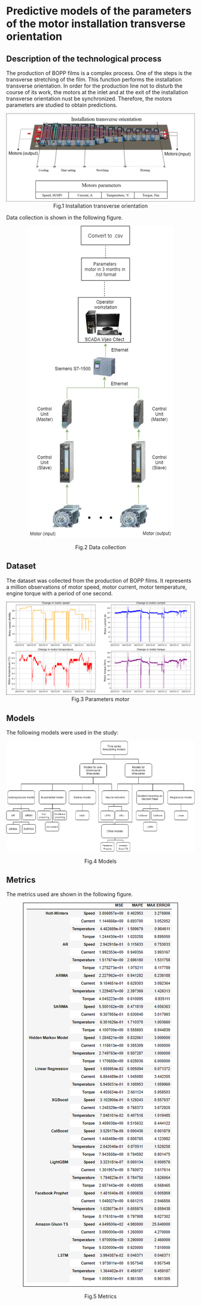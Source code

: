# Predictive models of the parameters of the motor installation transverse orientation

## Description of the technological process
The production of BOPP films is a complex process. One of the steps is the transverse stretching of the film. This function performs the installation transverse orientation. In order for the production line not to disturb the course of its work, the motors at the inlet and at the exit of the installation transverse orientation nust be synchronized. Therefore, the motors parameters are studied to obtain predictions.
<p align="center">
  <img src="images/installation transverse orientation.png">
  Fig.1 Installation transverse orientation
</p>
Data collection is shown in the following figure.
<p align="center">
  <img src="images/data_collection.jpg">
</p>
<p align="center">
  Fig.2 Data collection
</p>

## Dataset
The dataset was collected from the production of BOPP films. It represents a million observations of motor speed, motor current, motor temperature, engine torque with a period of one second.
<p align="center">
  <img src="images/Change_in_motor_parameters.PNG">
  Fig.3 Parameters motor
</p>

## Models
The following models were used in the study:
<p align="center">
  <img src="images/Predictive models.jpg">
</p>
<p align="center">
  Fig.4 Models
</p>

## Metrics
The metrics used are shown in the following figure.
<p align="center">
  <img src="images/Metrics.PNG">
</p>
<p align="center">
  Fig.5 Metrics
</p>

